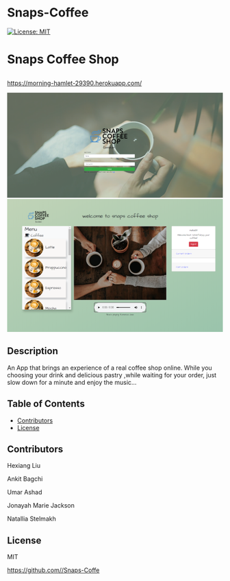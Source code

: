 # Snaps-Coffee
[![License: MIT](https://img.shields.io/badge/License-MIT-yellow.svg)](https://opensource.org/licenses/MIT)

  # Snaps Coffee Shop 
  ## 
  https://morning-hamlet-29390.herokuapp.com/

  
  ![](img/2.png)
  ![](img/1.png)
  
  ## Description 
  
  An App that brings an experience of a real coffee shop online.
  While you choosing your drink and delicious pastry ,while waiting for your order, just slow down for a minute and enjoy the music...
  

  ## Table of Contents  
    
  * [Contributors](#contibutors)
  * [License](#license)
  
   

  ## Contributors
  
  Hexiang Liu 
  
  Ankit Bagchi 
  
  Umar Ashad 
  
  Jonayah Marie Jackson 
  
  Natallia Stelmakh

  
  ## License
  
  MIT

 

  https://github.com//Snaps-Coffe 
  
  
